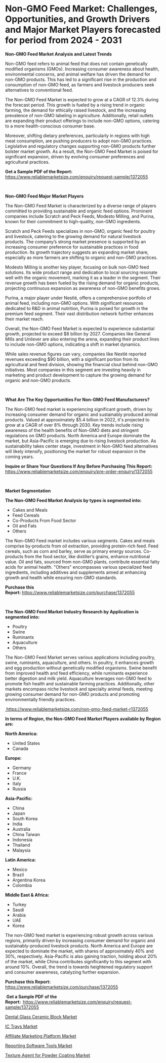 <p><h1>Non-GMO Feed Market: Challenges, Opportunities, and Growth Drivers and Major Market Players forecasted for period from 2024 - 2031</h1></p><p><strong>Non-GMO Feed Market Analysis and Latest Trends</strong></p>
<p><p>Non-GMO feed refers to animal feed that does not contain genetically modified organisms (GMOs). Increasing consumer awareness about health, environmental concerns, and animal welfare has driven the demand for non-GMO products. This has led to a significant rise in the production and consumption of non-GMO feed, as farmers and livestock producers seek alternatives to conventional feed.</p><p>The Non-GMO Feed Market is expected to grow at a CAGR of 12.3% during the forecast period. This growth is fueled by a rising trend in organic farming, the demand for ethically raised livestock, and the increasing prevalence of non-GMO labeling in agriculture. Additionally, retail outlets are expanding their product offerings to include non-GMO options, catering to a more health-conscious consumer base.</p><p>Moreover, shifting dietary preferences, particularly in regions with high meat consumption, are pushing producers to adopt non-GMO practices. Legislative and regulatory changes supporting non-GMO products further bolster market growth. As a result, the Non-GMO Feed Market is poised for significant expansion, driven by evolving consumer preferences and agricultural practices.</p></p>
<p><strong>Get a Sample PDF of the Report:&nbsp;</strong> <a href="https://www.reliablemarketsize.com/enquiry/request-sample/1372055?utm_campaign=1833&utm_medium=2&utm_source=Github&utm_content=ia&utm_term=06122024&utm_id=non-gmo-feed">https://www.reliablemarketsize.com/enquiry/request-sample/1372055</a></p>
<p>&nbsp;</p>
<p><strong>Non-GMO Feed Major Market Players</strong></p>
<p><p>The Non-GMO Feed Market is characterized by a diverse range of players committed to providing sustainable and organic feed options. Prominent companies include Scratch and Peck Feeds, Modesto Milling, and Purina, known for their commitment to high-quality, non-GMO ingredients.</p><p>Scratch and Peck Feeds specializes in non-GMO, organic feed for poultry and livestock, catering to the growing demand for natural livestock products. The company’s strong market presence is supported by an increasing consumer preference for sustainable practices in food production. Its growth trajectory suggests an expanding market share, especially as more farmers are shifting to organic and non-GMO practices.</p><p>Modesto Milling is another key player, focusing on bulk non-GMO feed solutions. Its wide product range and dedication to local sourcing resonate well with the organic movement, marking it as a leader in the segment. Their revenue growth has been fueled by the rising demand for organic products, projecting continuous expansion as awareness of non-GMO benefits grows.</p><p>Purina, a major player under Nestlé, offers a comprehensive portfolio of animal feed, including non-GMO options. With significant resources dedicated to R&D in animal nutrition, Purina is poised for growth in the premium feed segment. Their vast distribution network further enhances their market reach.</p><p>Overall, the Non-GMO Feed Market is expected to experience substantial growth, projected to exceed $8 billion by 2027. Companies like General Mills and Unilever are also entering the arena, expanding their product lines to include non-GMO options, indicating a shift in market dynamics.</p><p>While sales revenue figures can vary, companies like Nestlé reported revenues exceeding $90 billion, with a significant portion from its agricultural and feed division, showing the financial clout behind non-GMO initiatives. Most companies in this segment are investing heavily in marketing and product development to capture the growing demand for organic and non-GMO products.</p></p>
<p>&nbsp;</p>
<p><strong>What Are The Key Opportunities For Non-GMO Feed Manufacturers?</strong></p>
<p><p>The Non-GMO feed market is experiencing significant growth, driven by increasing consumer demand for organic and sustainably produced animal products. Valued at approximately $5.4 billion in 2022, it's projected to grow at a CAGR of over 8% through 2030. Key trends include rising awareness of the health benefits of Non-GMO diets and stringent regulations on GMO products. North America and Europe dominate the market, but Asia-Pacific is emerging due to rising livestock production. As sustainability takes center stage, investment in Non-GMO feed alternatives will likely intensify, positioning the market for robust expansion in the coming years.</p></p>
<p><strong>Inquire or Share Your Questions If Any Before Purchasing This Report:</strong> <a href="https://www.reliablemarketsize.com/enquiry/pre-order-enquiry/1372055?utm_campaign=1833&utm_medium=2&utm_source=Github&utm_content=ia&utm_term=06122024&utm_id=non-gmo-feed">https://www.reliablemarketsize.com/enquiry/pre-order-enquiry/1372055</a></p>
<p>&nbsp;</p>
<p><strong>Market Segmentation</strong></p>
<p><strong>The Non-GMO Feed Market Analysis by types is segmented into:</strong></p>
<p><ul><li>Cakes and Meals</li><li>Feed Cereals</li><li>Co-Products From Food Sector</li><li>Oil and Fats</li><li>Others</li></ul></p>
<p><p>The Non-GMO Feed market includes various segments. Cakes and meals comprise by-products from oil extraction, providing protein-rich feed. Feed cereals, such as corn and barley, serve as primary energy sources. Co-products from the food sector, like distiller’s grains, enhance nutritional value. Oil and fats, sourced from non-GMO plants, contribute essential fatty acids for animal health. "Others" encompasses various specialized feed ingredients, including additives and supplements aimed at enhancing growth and health while ensuring non-GMO standards.</p></p>
<p><strong>Purchase this Report:&nbsp;</strong><a href="https://www.reliablemarketsize.com/purchase/1372055?utm_campaign=1833&utm_medium=2&utm_source=Github&utm_content=ia&utm_term=06122024&utm_id=non-gmo-feed">https://www.reliablemarketsize.com/purchase/1372055</a></p>
<p>&nbsp;</p>
<p><strong>The Non-GMO Feed Market Industry Research by Application is segmented into:</strong></p>
<p><ul><li>Poultry</li><li>Swine</li><li>Ruminants</li><li>Aquaculture</li><li>Others</li></ul></p>
<p><p>The Non-GMO Feed Market serves various applications including poultry, swine, ruminants, aquaculture, and others. In poultry, it enhances growth and egg production without genetically modified organisms. Swine benefit from improved health and feed efficiency, while ruminants experience better digestion and milk yield. Aquaculture leverages non-GMO feed to promote fish health and sustainable farming practices. Additionally, other markets encompass niche livestock and specialty animal feeds, meeting growing consumer demand for non-GMO products and promoting environmentally friendly practices.</p></p>
<p><a href="https://www.reliablemarketsize.com/non-gmo-feed-market-r1372055?utm_campaign=1833&utm_medium=2&utm_source=Github&utm_content=ia&utm_term=06122024&utm_id=non-gmo-feed">&nbsp;https://www.reliablemarketsize.com/non-gmo-feed-market-r1372055</a></p>
<p><strong>In terms of Region, the Non-GMO Feed Market Players available by Region are:</strong></p>
<p>
    <p> <strong> North America: </strong>
        <ul>
            <li>United States</li>
            <li>Canada</li>
        </ul>
        </p> 
    <p> <strong> Europe: </strong>
        <ul>
            <li>Germany</li>
            <li>France</li>
            <li>U.K.</li>
            <li>Italy</li>
            <li>Russia</li>
        </ul>
        </p> 
    <p> <strong> Asia-Pacific: </strong>
        <ul>
            <li>China</li>
            <li>Japan</li>
            <li>South Korea</li>
            <li>India</li>
            <li>Australia</li>
            <li>China Taiwan</li>
            <li>Indonesia</li>
            <li>Thailand</li>
            <li>Malaysia</li>
        </ul>
        </p> 
    <p> <strong> Latin America: </strong>
        <ul>
            <li>Mexico</li>
            <li>Brazil</li>
            <li>Argentina Korea</li>
            <li>Colombia</li>
        </ul>
        </p> 
    <p> <strong> Middle East & Africa: </strong>
        <ul>
            <li>Turkey</li>
            <li>Saudi</li>
            <li>Arabia</li>
            <li>UAE</li>
            <li>Korea</li>
        </ul>
    </p>
    </p>
<p><p>The non-GMO feed market is experiencing robust growth across various regions, primarily driven by increasing consumer demand for organic and sustainably-produced livestock products. North America and Europe are expected to dominate the market, with shares of approximately 40% and 30%, respectively. Asia-Pacific is also gaining traction, holding about 20% of the market, while China contributes significantly to this segment with around 10%. Overall, the trend is towards heightened regulatory support and consumer awareness, catalyzing further expansion.</p></p>
<p><strong>Purchase this Report: </strong><a href="https://www.reliablemarketsize.com/purchase/1372055?utm_campaign=1833&utm_medium=2&utm_source=Github&utm_content=ia&utm_term=06122024&utm_id=non-gmo-feed">https://www.reliablemarketsize.com/purchase/1372055</a></p>
<p>&nbsp;<strong>Get a Sample PDF of the Report:&nbsp;&nbsp;</strong><a href="https://www.reliablemarketsize.com/enquiry/request-sample/1372055?utm_campaign=1833&utm_medium=2&utm_source=Github&utm_content=ia&utm_term=06122024&utm_id=non-gmo-feed">https://www.reliablemarketsize.com/enquiry/request-sample/1372055</a></p>
<p><strong></strong></p>
<p><p><a href="https://issuu.com/reportprime-2/docs/dental-glass-ceramic-block-market-size-2030.pptx?utm_campaign=1833&utm_medium=2&utm_source=Github&utm_content=ia&utm_term=06122024&utm_id=non-gmo-feed">Dental Glass Ceramic Block Market</a></p><p><a href="https://www.linkedin.com/pulse/ic-trays-market-analysis-deployment-growth-factors-regional-development-vwuhe?utm_campaign=1833&utm_medium=2&utm_source=Github&utm_content=ia&utm_term=06122024&utm_id=non-gmo-feed">IC Trays Market</a></p><p><a href="https://www.linkedin.com/pulse/affiliate-marketing-platform-market-analysis-global-opportunities-erdle?utm_campaign=1833&utm_medium=2&utm_source=Github&utm_content=ia&utm_term=06122024&utm_id=non-gmo-feed">Affiliate Marketing Platform Market</a></p><p><a href="https://www.linkedin.com/pulse/the-sympatico-insight-9odme?utm_campaign=1833&utm_medium=2&utm_source=Github&utm_content=ia&utm_term=06122024&utm_id=non-gmo-feed">Reporting Software Tools Market</a></p><p><a href="https://issuu.com/reportprime-2/docs/texture-agent-for-powder-coating-market-size-2030.?utm_campaign=1833&utm_medium=2&utm_source=Github&utm_content=ia&utm_term=06122024&utm_id=non-gmo-feed">Texture Agent for Powder Coating Market</a></p></p>